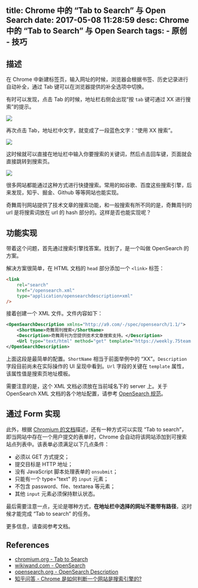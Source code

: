 title: Chrome 中的 “Tab to Search” 与 Open Search
date: 2017-05-08 11:28:59
desc: Chrome 中的 “Tab to Search” 与 Open Search
tags:
    - 原创
    - 技巧
---

## 描述

在 Chrome 中新建标签页，输入网址的时候，浏览器会根据书签、历史记录进行自动补全，通过 Tab 键可以在浏览器提供的补全选项中切换。

有时可以发现，点击 Tab 的时候，地址栏右侧会出现“按 `tab` 键可通过 XX 进行搜索”的提示。

![](https://ww3.sinaimg.cn/large/006tNbRwly1fffki13mxvj30z80aw0tu.jpg)

再次点击 Tab，地址栏中文字，就变成了一段蓝色文字：“使用 XX 搜索”。

![](https://ww3.sinaimg.cn/large/006tNbRwly1fffkisv96kj30t605idg5.jpg)

这时候就可以直接在地址栏中输入你要搜索的关键词，然后点击回车键，页面就会直接跳转到搜索页。

![](https://ww2.sinaimg.cn/large/006tNbRwly1fffkjwhpavj316g0piq5c.jpg)

很多网站都能通过这种方式进行快捷搜索。常用的如谷歌、百度这些搜索引擎，后来发现，知乎、掘金、Github 等等网站也能实现。

奇舞周刊网站提供了技术文章的搜索功能，和一般搜索有所不同的是，奇舞周刊的 url 是将搜索词放在 url 的 hash 部分的。这样是否也能实现呢？

## 功能实现

带着这个问题，首先通过搜索引擎找答案。找到了，是一个叫做 OpenSearch 的方案。

解决方案很简单，在 HTML 文档的 `head` 部分添加一个 `<link>` 标签：

```html
<link
    rel="search"
    href="/opensearch.xml"
    type="application/opensearchdescription+xml"
/>
```

接着创建一个 XML 文件。文件内容如下：

```xml
<OpenSearchDescription xmlns="http://a9.com/-/spec/opensearch/1.1/">
    <ShortName>奇舞周刊搜索</ShortName>
    <Description>奇舞周刊为您提供技术文章搜索支持。</Description>
    <Url type="text/html" method="get" template="https://weekly.75team.com/search.html#{searchTerms}"/>
</OpenSearchDescription>
```

上面这段是最简单的配置。`ShortName` 相当于前面举例中的 “XX”。`Description` 字段目前尚未在实际操作的 UI 呈现中看到。`Url` 字段的关键在 `template` 属性，该属性值是搜索页地址模板。

需要注意的是，这个 XML 文档必须放在当前域名下的 server 上。关于 OpenSearch XML 文档的各个地址配置，请参考 [OpenSearch 规范](http://www.opensearch.org/Specifications/OpenSearch/1.1#OpenSearch_description_document)。

## 通过 Form 实现

此外，根据 [Chromium 的文档](http://dev.chromium.org/tab-to-search)描述，还有一种方式可以实现 “Tab to search”，即当网站中存在一个用户提交的表单时，Chrome 会自动将该网站添加到可搜索站点列表中。该表单必须满足以下几点条件：

- 必须以 GET 方式提交；
- 提交目标是 HTTP 地址；
- 没有 JavaScript 脚本处理表单的 `onsubmit`；
- 只能有一个 type="text" 的 `input` 元素；
- 不包含 password、file、textarea 等元素；
- 其他 `input` 元素必须保持默认状态。

最后需要注意一点，无论是哪种方式，**在地址栏中选择的网址不能带有路径**，这时候才能完成 “Tab to search” 的任务。

更多信息，请查阅参考文档。

## References

- [chromium.org - Tab to Search](http://dev.chromium.org/tab-to-search)
- [wikiwand.com - OpenSearch](http://www.wikiwand.com/en/OpenSearch)
- [opensearch.org - OpenSearch Description](http://www.opensearch.org/Specifications/OpenSearch/1.1#OpenSearch_description_document)
- [知乎问答 - Chrome 是如何判断一个网站是搜索引擎的?](https://www.zhihu.com/question/28018277)
